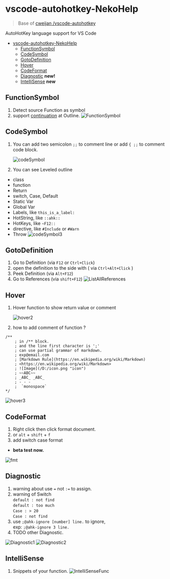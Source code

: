 # vscode-autohotkey-NekoHelp

> Base of [cweijan /vscode-autohotkey](https://github.com/cweijan/vscode-autohotkey)

AutoHotKey language support for VS Code

-   [vscode-autohotkey-NekoHelp](#vscode-autohotkey-nekohelp)
    -   [FunctionSymbol](#FunctionSymbol)
    -   [CodeSymbol](#codesymbol)
    -   [GotoDefinition](#gotodefinition)
    -   [Hover](#hover)
    -   [CodeFormat](#codeformat)
    -   [Diagnostic](#Diagnostic) **new!**
    -   [IntelliSense](#IntelliSense) **new**

## FunctionSymbol

1. Detect source Function as symbol
2. support [continuation](https://www.autohotkey.com/docs/Scripts.htm#continuation) at Outline.
   ![FunctionSymbol](image/FunctionSymbol.png)

## CodeSymbol

1. You can add two semicolon `;;` to comment line
   or add `{ ;;` to comment code block.

    ![codeSymbol](image/codeSymbol4.png)

2. You can see Leveled outline

-   class
-   function
-   Return
-   switch, Case, Default
-   Static Var
-   Global Var
-   Labels, like `this_is_a_label:`
-   HotString, like `::ahk::`
-   HotKeys, like `~F12::`
-   directive, like `#Include` or `#Warn`
-   Throw
    ![codeSymbol3](image/codeSymbol3.jpg)

## GotoDefinition

1. Go to Definition (via `F12` or `Ctrl+Click`)
2. open the definition to the side with ( via `Ctrl+Alt+Click` )
3. Peek Definition (via `Alt+F12`)
4. Go to References (via `shift+F12`)
   ![ListAllReferences](image/ListAllReferences.jpg)

## Hover

1. Hover function to show return value or comment

    ![hover2](image/hover2.jpg)

2. how to add comment of function ?

```ahk
/**
    ; in /** block.
    ; and the line first character is ';'
    ; can use partial grammar of markdown.
    ; exp@email.com
    ; [Markdown Rule](https://en.wikipedia.org/wiki/Markdown)
    ; <https://en.wikipedia.org/wiki/Markdown>
    ; ![Image](/D:/icon.png "icon")
    ; ~~ABC~~
    ; _ABC_ _ABC_
    ; - - -
    ;  `monospace`
*/
```

![hover3](image/hover3.png)

## CodeFormat

1. Right click then click format document.
2. or `alt` + `shift` + `f`
3. add switch case format

-   **beta test now.**

![fmt](image/fmt.png)

<!-- ## IntelliSense

![IntelliSense For Class](image/IntelliSenseForClass.gif) -->

## Diagnostic

1. warning about use `=` not `:=` to assign.
2. warning of Switch  
   `default : not find `  
   `default : too much`  
   `Case : > 20`  
   `Case : not find `
3. use `;@ahk-ignore [number] line.` to ignore,  
   exp: `;@ahk-ignore 3 line.`
4. TODO other Diagnostic.

![Diagnostic1](image/Diagnostic1.png)
![Diagnostic2](image/Diagnostic2.png)

## IntelliSense

1. Snippets of your function.
   ![IntelliSenseFunc](image/IntelliSenseFunc.gif)
